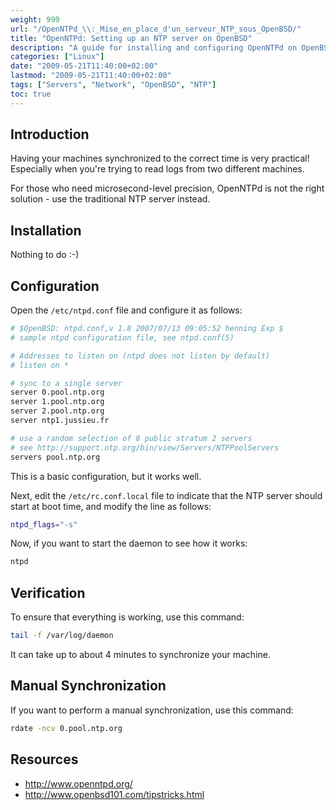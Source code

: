 ```yaml
---
weight: 999
url: "/OpenNTPd_\\:_Mise_en_place_d'un_serveur_NTP_sous_OpenBSD/"
title: "OpenNTPd: Setting up an NTP server on OpenBSD"
description: "A guide for installing and configuring OpenNTPd on OpenBSD"
categories: ["Linux"]
date: "2009-05-21T11:40:00+02:00"
lastmod: "2009-05-21T11:40:00+02:00"
tags: ["Servers", "Network", "OpenBSD", "NTP"]
toc: true
---
```


## Introduction

Having your machines synchronized to the correct time is very practical! Especially when you're trying to read logs from two different machines.

For those who need microsecond-level precision, OpenNTPd is not the right solution - use the traditional NTP server instead.

## Installation

Nothing to do :-)

## Configuration

Open the `/etc/ntpd.conf` file and configure it as follows:

```bash
# $OpenBSD: ntpd.conf,v 1.8 2007/07/13 09:05:52 henning Exp $
# sample ntpd configuration file, see ntpd.conf(5)

# Addresses to listen on (ntpd does not listen by default)
# listen on *

# sync to a single server
server 0.pool.ntp.org
server 1.pool.ntp.org
server 2.pool.ntp.org
server ntp1.jussieu.fr

# use a random selection of 8 public stratum 2 servers
# see http://support.ntp.org/bin/view/Servers/NTPPoolServers
servers pool.ntp.org
```

This is a basic configuration, but it works well.

Next, edit the `/etc/rc.conf.local` file to indicate that the NTP server should start at boot time, and modify the line as follows:

```bash
ntpd_flags="-s"
```

Now, if you want to start the daemon to see how it works:

```bash
ntpd
```

## Verification

To ensure that everything is working, use this command:

```bash
tail -f /var/log/daemon
```

It can take up to about 4 minutes to synchronize your machine.

## Manual Synchronization

If you want to perform a manual synchronization, use this command:

```bash
rdate -ncv 0.pool.ntp.org
```

## Resources
- http://www.openntpd.org/
- http://www.openbsd101.com/tipstricks.html
